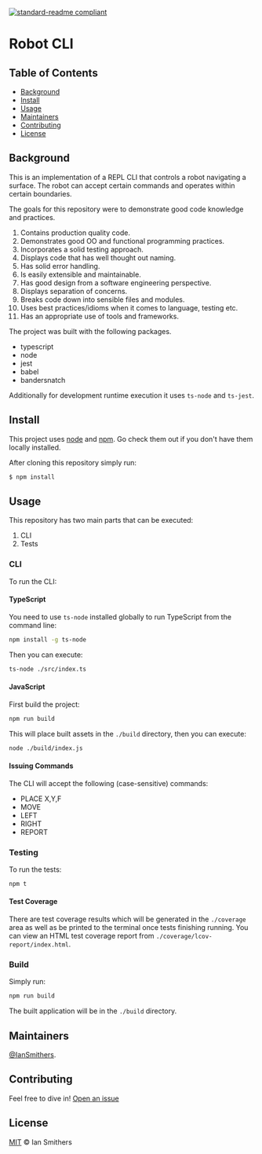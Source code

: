 [![standard-readme compliant](https://img.shields.io/badge/readme%20style-standard-brightgreen.svg?style=flat-square)](https://github.com/RichardLitt/standard-readme)

# Robot CLI

## Table of Contents

- [Background](#background)
- [Install](#install)
- [Usage](#usage)
- [Maintainers](#maintainers)
- [Contributing](#contributing)
- [License](#license)

## Background

This is an implementation of a REPL CLI that controls a robot navigating a surface. The robot can accept certain commands and operates within certain boundaries.

The goals for this repository were to demonstrate good code knowledge and practices.

1. Contains production quality code.
2. Demonstrates good OO and functional programming practices.
3. Incorporates a solid testing approach.
4. Displays code that has well thought out naming.
5. Has solid error handling.
6. Is easily extensible and maintainable.
7. Has good design from a software engineering perspective.
8. Displays separation of concerns.
9. Breaks code down into sensible files and modules.
10. Uses best practices/idioms when it comes to language, testing etc.
11. Has an appropriate use of tools and frameworks.

The project was built with the following packages.

- typescript
- node
- jest
- babel
- bandersnatch

Additionally for development runtime execution it uses `ts-node` and `ts-jest`.

## Install

This project uses [node](http://nodejs.org) and [npm](https://npmjs.com). Go check them out if you don't have them locally installed.

After cloning this repository simply run:

```sh
$ npm install
```

## Usage

This repository has two main parts that can be executed:
1. CLI
2. Tests

### CLI

To run the CLI:

#### TypeScript

You need to use `ts-node` installed globally to run TypeScript from the command line:

```sh
npm install -g ts-node
```

Then you can execute:

```sh
ts-node ./src/index.ts
```

#### JavaScript

First build the project:

```sh
npm run build
```

This will place built assets in the `./build` directory, then you can execute:

```sh
node ./build/index.js
```

#### Issuing Commands

The CLI will accept the following (case-sensitive) commands:

- PLACE X,Y,F
- MOVE
- LEFT
- RIGHT
- REPORT

### Testing

To run the tests:

```sh
npm t
```

#### Test Coverage

There are test coverage results which will be generated in the `./coverage` area as well as be printed to the terminal once tests finishing running.
You can view an HTML test coverage report from `./coverage/lcov-report/index.html`.

### Build

Simply run:

```sh
npm run build
```

The built application will be in the `./build` directory.

## Maintainers

[@IanSmithers](https://github.com/IanSmithers).

## Contributing

Feel free to dive in! [Open an issue](https://github.com/IanSmithers/certsy-robot-cli/issues/new)

## License

[MIT](LICENSE) © Ian Smithers